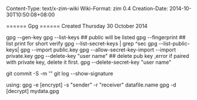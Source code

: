 Content-Type: text/x-zim-wiki
Wiki-Format: zim 0.4
Creation-Date: 2014-10-30T10:50:08+08:00

====== Gpg ======
Created Thursday 30 October 2014

gpg --gen-key
gpg --list-keys ## public will be listed
gpg --fingerprint ## list print for short verify
 gpg --list-secret-keys | grep ^sec 
gpg --list-public-keys|
gpg --import public.key
gpg --allow-secret-key-import --import private.key
gpg --delete-key "user name" ## delete pub key ,error if paired with private key, delete it first.
gpg --delete-secret-key "user name"
 
git commit -S -m '"
git log --show-signature  

using:
gpg -e [encrypt] -s "sender" -r "receiver" datafile.name
gpg -d [decrypt] mydata.gpg
